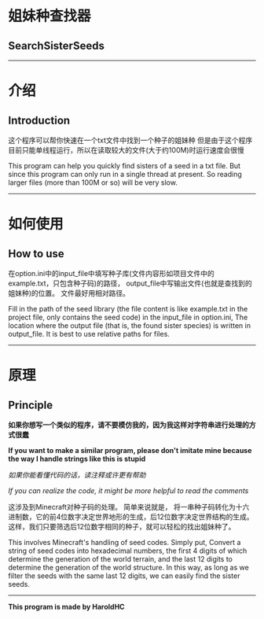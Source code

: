 # 姐妹种查找器
## SearchSisterSeeds

---

# 介绍
## Introduction
这个程序可以帮你快速在一个txt文件中找到一个种子的姐妹种
但是由于这个程序目前只能单线程运行，所以在读取较大的文件(大于约100M)时运行速度会很慢

This program can help you quickly find sisters of a seed in a txt file.
But since this program can only run in a single thread at present.
So reading larger files (more than 100M or so) will be very slow.

---

# 如何使用
## How to use
在option.ini中的input_file中填写种子库(文件内容形如项目文件中的example.txt，只包含种子码)的路径，
output_file中写输出文件(也就是查找到的姐妹种)的位置。
文件最好用相对路径。

Fill in the path of the seed library (the file content is like example.txt in the project file, only contains the seed code) in the input_file in option.ini,
The location where the output file (that is, the found sister species) is written in output_file.
It is best to use relative paths for files.

---

# 原理
## Principle
**如果你想写一个类似的程序，请不要模仿我的，因为我这样对字符串进行处理的方式很蠢**

**If you want to make a similar program, please don't imitate mine because the way I handle strings like this is stupid**

*如果你能看懂代码的话，读注释或许更有帮助*

*If you can realize the code, it might be more helpful to read the comments*

这涉及到Minecraft对种子码的处理。
简单来说就是，
将一串种子码转化为十六进制数，它的前4位数字决定世界地形的生成，后12位数字决定世界结构的生成。
这样，我们只要筛选后12位数字相同的种子，就可以轻松的找出姐妹种了。

This involves Minecraft's handling of seed codes.
Simply put,
Convert a string of seed codes into hexadecimal numbers, the first 4 digits of which determine the generation of the world terrain, and the last 12 digits to determine the generation of the world structure.
In this way, as long as we filter the seeds with the same last 12 digits, we can easily find the sister seeds.

---

**This program is made by HaroldHC**
